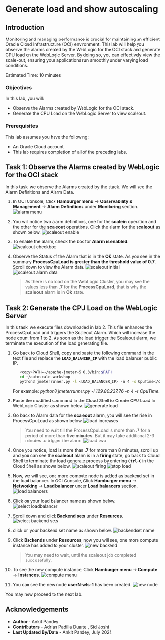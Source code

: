 # Generate load and show autoscaling 

## Introduction

Monitoring and managing performance is crucial for maintaining an efficient Oracle Cloud Infrastructure (OCI) environment. This lab will help you observe the alarms created by the WebLogic for the OCI stack and generate CPU load on the WebLogic Server. By doing so, you can effectively view the scale-out, ensuring your applications run smoothly under varying load conditions.

Estimated Time: 10 minutes

### Objectives

In this lab, you will:

* Observe the Alarms created by WebLogic for the OCI stack.
* Generate the CPU Load on the WebLogic Server to view scaleout.

### Prerequisites
This lab assumes you have the following:

* An Oracle Cloud account
* This lab requires completion of all of the preceding labs.

## Task 1: Observe the Alarms created by WebLogic for the OCI stack

In this task, we observe the Alarms created by the stack. We will see the Alarm Definitions and Alarm Data.

1. In OCI Console, Click **Hamburger menu** -> **Observability & Management** -> **Alarm Definitions** under **Monitoring** section.
 ![alarm menu](images/alarm-menu.png)

2. You will notice two alarm definitions, one for the **scalein** operation and the other for the **scaleout** operations. Click the alarm for the **scaleout** as shown below.
 ![scaleout enable](images/scaleout-enable.png)
    
3. To enable the alarm, check the box for **Alarm is enabled**.
 ![scaleout checkbox](images/scaleout-checkbox.png)


4. Observe the Status of the Alarm that is in the **OK** state. As you see in the summary  **ProcessCpuLoad is greater than the threshold value of 0.7**. Scroll down to view the Alarm data.
 ![scaleout initial](images/scaleout-alarm-initial.png)
 ![scaleout alarm data](images/scaleout-alarm-data.png)

    > As there is no load on the WebLogic Cluster, you may see the values less than **.7** for the **ProcessCpuLoad**, that is why the **scaleout** alarm is in **Ok** state.



## Task 2: Generate the CPU Load on the WebLogic Server

In this task, we execute files downloaded in lab 2. This file enhances the ProcessCpuLoad and triggers the Scaleout Alarm. Which will increase the node count from 1 to 2. As soon as the load trigger the Scaleout alarm, we terminate the execution of the load generating file.

1. Go back to Cloud Shell, copy and paste the following command in the text file and replace the **`LOAD_BALANCER_IP`** with the load balancer public IP.
      ```bash
         <copy>PATH=~/apache-jmeter-5.6.3/bin:$PATH
         cd ~/autoscale-workshop
         python3 jmeterrunner.py -l <LOAD_BALANCER_IP> -n 4 -s CpuTime</copy>
      ```
      For example:  *python3 jmeterrunner.py -l 129.80.237.76 -n 4 -s CpuTime*.


2. Paste the modified command in the Cloud Shell to Create CPU Load in WebLogic Cluster as shown below.
   ![generate load](images/generate-load.png)

3. Go back to Alarm data for the **scaleout** alarm, you will see the rise in ProcessCpuLoad as shown below.
   ![load increases](images/increase-load.png)
    
    > You need to wait till the ProcessCpuLoad is more than **.7** for a period of more than **five minutes**. But it may take additional 2-3 minutes to trigger the alarm. 
   ![load two](images/load-five.png)

4. Once you notice, load is more than **.7** for more than 8 minutes, scroll up and you can see the **scaleout** alarm is in a **firing** state, go back to Cloud Shell to terminate the load generate process by entering **`Ctrl+C`** in the Cloud Shell as shown below.
   ![scaleout firing](images/scaleout-firing.png)
   ![stop load](images/stop-load.png)


5. Now, we will see, one more compute node is added as backend set in the load balancer. In OCI Console, Click **Hamburger menu** -> **Networking** -> **Load balancer** under **Load balancers** section.
   ![load balancers](images/menu-loadbalancer.png)

6. Click on your load balancer name as shown below.
   ![select loadbalancer](images/select-loadbalancer.png)

7. Scroll down and click **Backend sets** under **Resources**.
   ![select backend sets](images/select-backend-sets.png)

8. click on your backend set name as shown below.
   ![backendset name](images/backendset-name.png)

9. Click **Backends** under **Resources**, now you will see, one more compute instance has added to your cluster. 
   ![new backend](images/new-backend.png)
      
      > You may need to wait, until the scaleout job completed successfully.

10. To see the new compute instance, Click **Hamburger menu** -> **Compute** -> **Instances**.
   ![compute menu](images/compute-menu.png)

11. You can see the new node **userN-wls-1** has been created.
   ![new node](images/new-node.png)

   You may now proceed to the next lab.
    

## Acknowledgements
* **Author** -  Ankit Pandey
* **Contributors** - Adrian Padilla Duarte , Sid Joshi
* **Last Updated By/Date** - Ankit Pandey, July 2024
